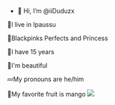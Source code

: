 - 👋 Hi, I’m @iiDuduzx 
  
📍I live in Ipaussu

👑Blackpinks Perfects and Princess

💫I have 15 years

🤍I'm beautiful

💤My pronouns are he/him

🥭My favorite fruit is mango
![](https://media1.tenor.com/m/2Nz0hxoXtXYAAAAd/blackpink-lovesick.gif)
